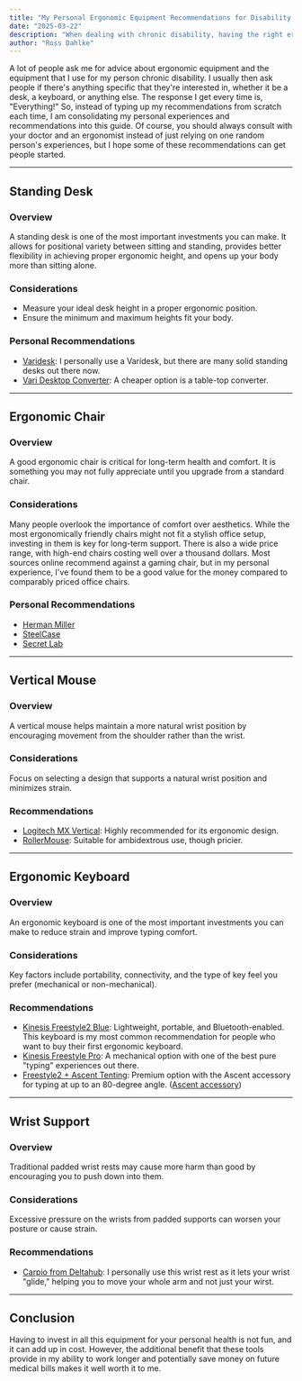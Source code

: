 ```yaml
---
title: "My Personal Ergonomic Equipment Recommendations for Disability and Chronic Pain"
date: "2025-03-22"
description: "When dealing with chronic disability, having the right ergonomic equipment is essential – sharing personal experiences and practical recommendations for ergonomic setups."
author: "Ross Dahlke"
---
```


A lot of people ask me for advice about ergonomic equipment and the equipment that I use for my person chronic disability. I usually then ask people if there's anything specific that they're interested in, whether it be a desk, a keyboard, or anything else. The response I get every time is, "Everything!" So, instead of typing up my recommendations from scratch each time, I am consolidating my personal experiences and recommendations into this guide. Of course, you should always consult with your doctor and an ergonomist instead of just relying on one random person's experiences, but I hope some of these recommendations can get people started.

---

## Standing Desk

### Overview
A standing desk is one of the most important investments you can make. It allows for positional variety between sitting and standing, provides better flexibility in achieving proper ergonomic height, and opens up your body more than sitting alone.

### Considerations
- Measure your ideal desk height in a proper ergonomic position.
- Ensure the minimum and maximum heights fit your body.

### Personal Recommendations
- [Varidesk](https://www.vari.com/desks-and-tables/standing-desks/): I personally use a Varidesk, but there are many solid standing desks out there now. 
- [Vari Desktop Converter](https://www.vari.com/varidesk-converters/for-small-spaces/): A cheaper option is a table-top converter. 

---

## Ergonomic Chair

### Overview
A good ergonomic chair is critical for long-term health and comfort. It is something you may not fully appreciate until you upgrade from a standard chair.

### Considerations
Many people overlook the importance of comfort over aesthetics. While the most ergonomically friendly chairs might not fit a stylish office setup, investing in them is key for long-term support. There is also a wide price range, with high-end chairs costing well over a thousand dollars. Most sources online recommend against a gaming chair, but in my personal experience, I've found them to be a good value for the money compared to comparably priced office chairs. 

### Personal Recommendations
- [Herman Miller](https://www.hermanmiller.com/products/seating/)
- [SteelCase](https://www.steelcase.com/products/office-chairs/)
- [Secret Lab](https://secretlab.co/)

---

## Vertical Mouse

### Overview
A vertical mouse helps maintain a more natural wrist position by encouraging movement from the shoulder rather than the wrist.

### Considerations
Focus on selecting a design that supports a natural wrist position and minimizes strain.

### Recommendations
- [Logitech MX Vertical](https://www.amazon.com/Logitech-Vertical-Wireless-Mouse-Rechargeable/dp/B07FNJB8TT): Highly recommended for its ergonomic design.
- [RollerMouse](https://contourdesign.com/collections/rollermouse): Suitable for ambidextrous use, though pricier.

---

## Ergonomic Keyboard

### Overview
An ergonomic keyboard is one of the most important investments you can make to reduce strain and improve typing comfort.

### Considerations
Key factors include portability, connectivity, and the type of key feel you prefer (mechanical or non-mechanical).

### Recommendations
- [Kinesis Freestyle2 Blue](https://kinesis-ergo.com/shop/freestyle2-blue-mac/): Lightweight, portable, and Bluetooth-enabled. This keyboard is my most common recommendation for people who want to buy their first ergonomic keyboard.
- [Kinesis Freestyle Pro](https://kinesis-ergo.com/shop/freestyle-pro/): A mechanical option with one of the best pure "typing" experiences out there.
- [Freestyle2 + Ascent Tenting](https://kinesis-ergo.com/shop/freestyle2-mac/): Premium option with the Ascent accessory for typing at up to an 80-degree angle. ([Ascent accessory](https://kinesis-ergo.com/shop/freestyle2-ascent-accessory/))

---

## Wrist Support

### Overview
Traditional padded wrist rests may cause more harm than good by encouraging you to push down into them.

### Considerations
Excessive pressure on the wrists from padded supports can worsen your posture or cause strain.

### Recommendations
- [Carpio from Deltahub](https://deltahub.io/): I personally use this wrist rest as it lets your wrist "glide," helping you to move your whole arm and not just your wirst. 

---

## Conclusion

Having to invest in all this equipment for your personal health is not fun, and it can add up in cost. However, the additional benefit that these tools provide in my ability to work longer and potentially save money on future medical bills makes it well worth it to me.